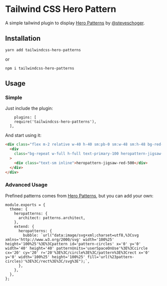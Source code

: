 # Tailwind CSS Hero Pattern

A simple tailwind plugin to display [Hero Patterns](http://www.heropatterns.com/) by [@steveschoger](https://twitter.com/steveschoger).

## Installation

`yarn add tailwindcss-hero-patterns`

or

`npm i tailwindcss-hero-patterns`

## Usage

### Simple

Just include the plugin:

```
    plugins: [
    require('tailwindcss-hero-patterns'),
  ],
```

And start using it:

```html
<div class="flex m-2 relative w-40 h-40 sm:pb-0 sm:w-48 sm:h-48 bg-red-500">
  <div
    class="bg-repeat w-full h-full text-primary-100 heropattern-jigsaw-red-100"
  >
    <div class="text-sm inline">heropattern-jigsaw-red-500</div>
  </div>
</div>
```

### Advanced Usage

Prefined patterns comes from [Hero Patterns](http://www.heropatterns.com/), but you can add your own:

```
module.exports = {
  theme: {
    heropatterns: {
      architect: patterns.architect,
    },
    extend: {
      heropatterns: {
        bubble: `url("data:image/svg+xml;charset=utf8,%3Csvg xmlns='http://www.w3.org/2000/svg' width='100%25' height='100%25'%3E%3Cpattern id='pattern-circles' x='0' y='0' width='40' height='40' patternUnits='userSpaceOnUse'%3E%3Ccircle cx='20' cy='20' r='20'%3E%3C/circle%3E%3C/pattern%3E%3Crect x='0' y='0' width='100%25' height='100%25' fill='url(%23pattern-circles)'%3E%3C/rect%3E%3C/svg%3E");`,
      },
    },
  },
};
```
